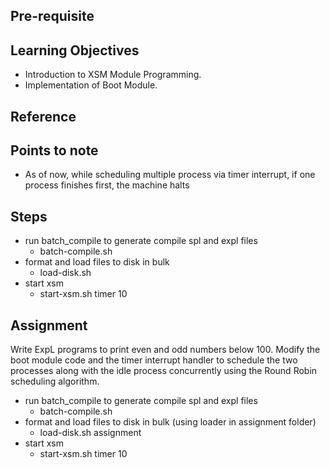 ## Pre-requisite


## Learning Objectives 

- Introduction to XSM Module Programming.
- Implementation of Boot Module.

## Reference

## Points to note

- As of now, while scheduling multiple process via timer interrupt, if one process finishes first, the machine halts

## Steps

- run batch_compile to generate compile spl and expl files
  - batch-compile.sh <stage number>
- format and load files to disk in bulk
  - load-disk.sh <stage number>
- start xsm
  - start-xsm.sh timer 10

## Assignment
Write ExpL programs to print even and odd numbers below 100. Modify the boot module code and the timer interrupt handler 
to schedule the two processes along with the idle process concurrently using the Round Robin scheduling algorithm. 

- run batch_compile to generate compile spl and expl files
  - batch-compile.sh <stage number>
- format and load files to disk in bulk (using loader in assignment folder)
  - load-disk.sh <stage number> assignment
- start xsm
  - start-xsm.sh timer 10
